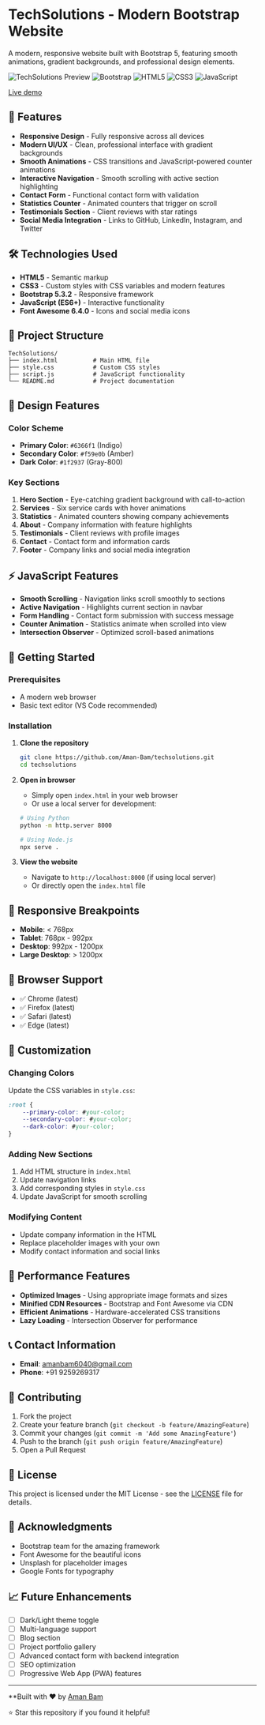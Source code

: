 # TechSolutions - Modern Bootstrap Website

A modern, responsive website built with Bootstrap 5, featuring smooth animations, gradient backgrounds, and professional design elements.

![TechSolutions Preview](https://img.shields.io/badge/Status-Live-brightgreen) ![Bootstrap](https://img.shields.io/badge/Bootstrap-5.3.2-purple) ![HTML5](https://img.shields.io/badge/HTML5-E34F26?logo=html5&logoColor=white) ![CSS3](https://img.shields.io/badge/CSS3-1572B6?logo=css3&logoColor=white) ![JavaScript](https://img.shields.io/badge/JavaScript-F7DF1E?logo=javascript&logoColor=black)


[Live demo](https://aman-bam.github.io/Bootstrap-Project/)
## 🚀 Features

- **Responsive Design** - Fully responsive across all devices
- **Modern UI/UX** - Clean, professional interface with gradient backgrounds
- **Smooth Animations** - CSS transitions and JavaScript-powered counter animations
- **Interactive Navigation** - Smooth scrolling with active section highlighting
- **Contact Form** - Functional contact form with validation
- **Statistics Counter** - Animated counters that trigger on scroll
- **Testimonials Section** - Client reviews with star ratings
- **Social Media Integration** - Links to GitHub, LinkedIn, Instagram, and Twitter

## 🛠️ Technologies Used

- **HTML5** - Semantic markup
- **CSS3** - Custom styles with CSS variables and modern features
- **Bootstrap 5.3.2** - Responsive framework
- **JavaScript (ES6+)** - Interactive functionality
- **Font Awesome 6.4.0** - Icons and social media icons

## 📁 Project Structure

```
TechSolutions/
├── index.html          # Main HTML file
├── style.css           # Custom CSS styles
├── script.js           # JavaScript functionality
└── README.md           # Project documentation
```

## 🎨 Design Features

### Color Scheme
- **Primary Color**: `#6366f1` (Indigo)
- **Secondary Color**: `#f59e0b` (Amber)
- **Dark Color**: `#1f2937` (Gray-800)

### Key Sections
1. **Hero Section** - Eye-catching gradient background with call-to-action
2. **Services** - Six service cards with hover animations
3. **Statistics** - Animated counters showing company achievements
4. **About** - Company information with feature highlights
5. **Testimonials** - Client reviews with profile images
6. **Contact** - Contact form and information cards
7. **Footer** - Company links and social media integration

## ⚡ JavaScript Features

- **Smooth Scrolling** - Navigation links scroll smoothly to sections
- **Active Navigation** - Highlights current section in navbar
- **Form Handling** - Contact form submission with success message
- **Counter Animation** - Statistics animate when scrolled into view
- **Intersection Observer** - Optimized scroll-based animations

## 🚀 Getting Started

### Prerequisites
- A modern web browser
- Basic text editor (VS Code recommended)

### Installation

1. **Clone the repository**
   ```bash
   git clone https://github.com/Aman-Bam/techsolutions.git
   cd techsolutions
   ```

2. **Open in browser**
   - Simply open `index.html` in your web browser
   - Or use a local server for development:
   ```bash
   # Using Python
   python -m http.server 8000
   
   # Using Node.js
   npx serve .
   ```

3. **View the website**
   - Navigate to `http://localhost:8000` (if using local server)
   - Or directly open the `index.html` file

## 📱 Responsive Breakpoints

- **Mobile**: < 768px
- **Tablet**: 768px - 992px
- **Desktop**: 992px - 1200px
- **Large Desktop**: > 1200px

## 🎯 Browser Support

- ✅ Chrome (latest)
- ✅ Firefox (latest)
- ✅ Safari (latest)
- ✅ Edge (latest)

## 📝 Customization

### Changing Colors
Update the CSS variables in `style.css`:
```css
:root {
    --primary-color: #your-color;
    --secondary-color: #your-color;
    --dark-color: #your-color;
}
```

### Adding New Sections
1. Add HTML structure in `index.html`
2. Update navigation links
3. Add corresponding styles in `style.css`
4. Update JavaScript for smooth scrolling

### Modifying Content
- Update company information in the HTML
- Replace placeholder images with your own
- Modify contact information and social links

## 🔧 Performance Features

- **Optimized Images** - Using appropriate image formats and sizes
- **Minified CDN Resources** - Bootstrap and Font Awesome via CDN
- **Efficient Animations** - Hardware-accelerated CSS transitions
- **Lazy Loading** - Intersection Observer for performance

## 📞 Contact Information

- **Email**: amanbam6040@gmail.com
- **Phone**: +91 9259269317
## 🤝 Contributing

1. Fork the project
2. Create your feature branch (`git checkout -b feature/AmazingFeature`)
3. Commit your changes (`git commit -m 'Add some AmazingFeature'`)
4. Push to the branch (`git push origin feature/AmazingFeature`)
5. Open a Pull Request

## 📄 License

This project is licensed under the MIT License - see the [LICENSE](LICENSE) file for details.

## 🙏 Acknowledgments

- Bootstrap team for the amazing framework
- Font Awesome for the beautiful icons
- Unsplash for placeholder images
- Google Fonts for typography

## 📈 Future Enhancements

- [ ] Dark/Light theme toggle
- [ ] Multi-language support
- [ ] Blog section
- [ ] Project portfolio gallery
- [ ] Advanced contact form with backend integration
- [ ] SEO optimization
- [ ] Progressive Web App (PWA) features

---

**Built with ❤️ by [Aman Bam](https://github.com/Aman-Bam)

⭐ Star this repository if you found it helpful!
